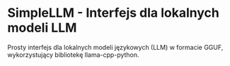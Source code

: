 # SimpleLLM - Interfejs dla lokalnych modeli LLM

Prosty interfejs dla lokalnych modeli językowych (LLM) w formacie GGUF, wykorzystujący bibliotekę llama-cpp-python.
